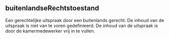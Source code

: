 ## buitenlandseRechtstoestand

Een gerechtelijke uitspraak door een buitenlands gerecht. De inhoud van de uitspraak is niet van te voren gedefinieerd. De inhoud van de uitspraak is door de kamermedewerker vrij in te vullen.